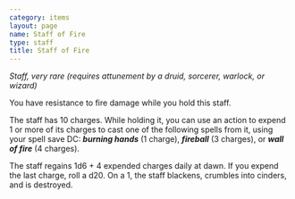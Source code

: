```yaml
---
category: items
layout: page
name: Staff of Fire
type: staff
title: Staff of Fire 
---
```

_Staff, very rare (requires attunement by a druid, sorcerer, warlock, or wizard)_ 

You have resistance to fire damage while you hold this staff.

The staff has 10 charges. While holding it, you can use an action to expend 1 or more of its charges to cast one of the following spells from it, using your spell save DC: **_burning hands_** (1 charge), **_fireball_** (3 charges), or **_wall of fire_** (4 charges).

The staff regains 1d6 + 4 expended charges daily at dawn. If you expend the last charge, roll a d20. On a 1, the staff blackens, crumbles into cinders, and is destroyed. 